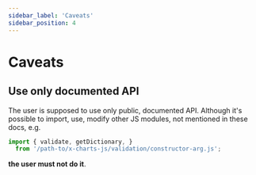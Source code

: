 ```yaml
---
sidebar_label: 'Caveats'
sidebar_position: 4
---
```


# Caveats

## Use only documented API

The user is supposed to use only public, documented API. Although it's possible
to import, use, modify other JS modules, not mentioned in these docs, e.g.

```js
import { validate, getDictionary, }
  from '/path-to/x-charts-js/validation/constructor-arg.js';
```

**the user must not do it**.
